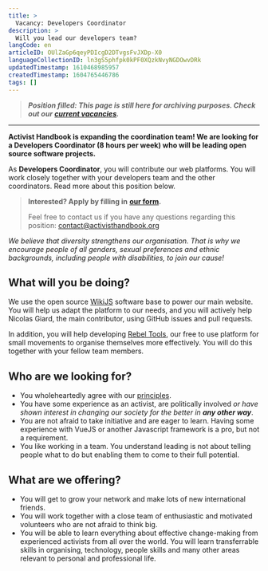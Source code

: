 ```yaml
---
title: >
  Vacancy: Developers Coordinator
description: >
  Will you lead our developers team?
langCode: en
articleID: OUlZaGp6qeyPDIcgD2DTvgsFvJXDp-X0
languageCollectionID: ln3gS5phfpk0kPF0XQzkNvyNGDOwvDRk
updatedTimestamp: 1610468985957
createdTimestamp: 1604765446786
tags: []
---
```


> _**Position filled: This page is still here for archiving purposes. Check out our**_ [_**current vacancies**_](/vacancies)_**.**_

* * *

**Activist Handbook is expanding the coordination team! We are looking for a Developers Coordinator (8 hours per week) who will be leading open source software projects.**

As **Developers Coordinator**, you will contribute our web platforms. You will work closely together with your developers team and the other coordinators. Read more about this position below.

> **Interested? Apply by filling in** [**our form**](https://docs.google.com/forms/d/e/1FAIpQLSc6BUIpvW-0dBthpOIaQAkgallz-UTovZ9YJ1HjIoge6iOGKQ/viewform?usp=sf_link)**.**
> 
> Feel free to contact us if you have any questions regarding this position: [contact@activisthandbook.org](mailto:contact@activisthandbook.org)

_We believe that diversity strengthens our organisation. That is why we encourage people of all genders, sexual preferences and ethnic backgrounds, including people with disabilities, to join our cause!_

## **What will you be doing?**

We use the open source [WikiJS](https://wiki.js.org) software base to power our main website. You will help us adapt the platform to our needs, and you will actively help Nicolas Giard, the main contributor, using GitHub issues and pull requests.

In addition, you will help developing [Rebel Tools](https://rebel.tools), our free to use platform for small movements to organise themselves more effectively. You will do this together with your fellow team members.

## **Who are we looking for?**

-   You wholeheartedly agree with our [principles](/about/principles).
-   You have some experience as an activist, are politically involved _or have shown interest in changing our society for the better in **any other way**_.
-   You are not afraid to take initiative and are eager to learn. Having some experience with VueJS or another Javascript framework is a pro, but not a requirement.
-   You like working in a team. You understand leading is not about telling people what to do but enabling them to come to their full potential.

## **What are we offering?**

-   You will get to grow your network and make lots of new international friends.
-   You will work together with a close team of enthusiastic and motivated volunteers who are not afraid to think big.
-   You will be able to learn everything about effective change-making from experienced activists from all over the world. You will learn transferrable skills in organising, technology, people skills and many other areas relevant to personal and professional life.